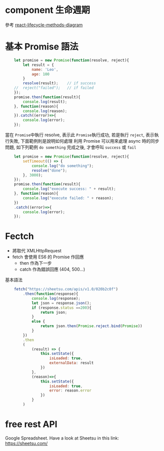 # component 生命週期
參考 [react-lifecycle-methods-diagram](0http://projects.wojtekmaj.pl/react-lifecycle-methods-diagram/)
# 基本 Promise 語法
```js
    let promise = new Promise(function(resolve, reject){
        let result = {
            name: 'Leo',
            age: 100
        }
        resolve(result);    // if success
    //  reject("failed");   // if failed
    });
    promise.then(function(result){
        console.log(result);
    }, function(reason){
        console.log(reason);
    }).catch((error)=>{
        console.log(error);
    });
```
當在 `Promise`中執行 resolve, 表示此 `Promise`執行成功, 若是執行 `reject`, 表示執行失敗, 下面範例則是說明如何處理
利用 Promise 可以用來處理 async 時的同步問題, 如下列範例 `do something` 完成之後, 才會呼叫 `success` 或 `fail`
```js
    let promise = new Promise(function(resolve, reject){
        setTimeout(() => {
            console.log("do something");
            resolve("done");
        }, 3000);
    });
    promise.then(function(result){
        console.log("execute success: " + result);
    }, function(reason){
        console.log("execute failed: " + reason);
    })
    .catch((error)=>{
        console.log(error);
    });

```
# Fectch
- 將取代 XMLHttpRequest 
- fetch 會使用 ES6 的 Promise 作回應
    - then 作為下一步
    - catch 作為錯誤回應 (404, 500…)

基本語法
```js
    fetch("https://sheetsu.com/apis/v1.0/020b2c0f")
        .then(function(response){
            console.log(response);
            let json = response.json();
            if (response.status ==200){
                return json;
            }
            else {
                return json.then(Promise.reject.bind(Promise))  
            }
        })
        .then
        (
            (result) => {
                this.setState({
                    isLoaded: true,
                    externalData: result
                })
            },
            (reason)=>{
                this.setState({
                    isLoaded: true,
                    error: reason.error
                })
            }
        )
```

# free rest API
Google Spreadsheet.
Have a look at Sheetsu in this link:  https://sheetsu.com/
